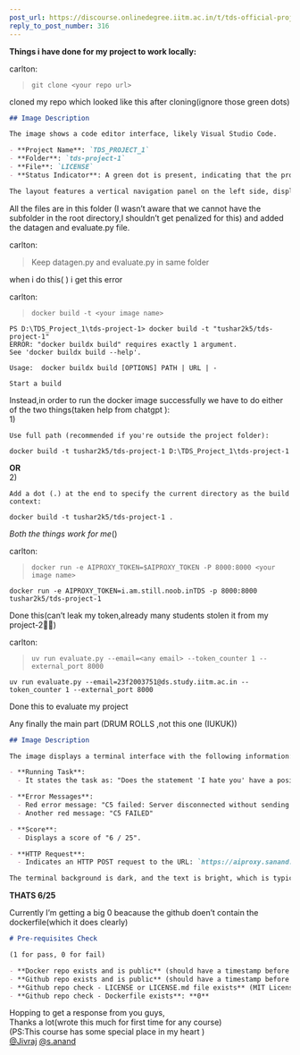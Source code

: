 ```yaml
---
post_url: https://discourse.onlinedegree.iitm.ac.in/t/tds-official-project1-discrepencies/171141/330
reply_to_post_number: 316
---
```

**Things i have done for my project to work locally:**

 carlton:

> `git clone <your repo url>`

cloned my repo which looked like this after cloning(ignore those green dots)  

```markdown
## Image Description

The image shows a code editor interface, likely Visual Studio Code. 

- **Project Name**: `TDS_PROJECT_1`
- **Folder**: `tds-project-1`
- **File**: `LICENSE` 
- **Status Indicator**: A green dot is present, indicating that the project is likely active or connected.

The layout features a vertical navigation panel on the left side, displaying the project and its contents.
```

All the files are in this folder (I wasn’t aware that we cannot have the subfolder in the root directory,I shouldn’t get penalized for this) and added the datagen and evaluate.py file.

 carlton:

> Keep datagen.py and evaluate.py in same folder

when i do this( ) i get this error

 carlton:

> `docker build -t <your image name>`

```
PS D:\TDS_Project_1\tds-project-1> docker build -t "tushar2k5/tds-project-1"                                                                 
ERROR: "docker buildx build" requires exactly 1 argument.
See 'docker buildx build --help'.

Usage:  docker buildx build [OPTIONS] PATH | URL | -

Start a build

```

Instead,in order to run the docker image successfully we have to do either of the two things(taken help from chatgpt ):  
1)

```
Use full path (recommended if you're outside the project folder):

docker build -t tushar2k5/tds-project-1 D:\TDS_Project_1\tds-project-1

```

**OR**  
2)

```
Add a dot (.) at the end to specify the current directory as the build context:

docker build -t tushar2k5/tds-project-1 .

```

*Both the things work for me*()

 carlton:

> `docker run -e AIPROXY_TOKEN=$AIPROXY_TOKEN -P 8000:8000 <your image name>`

```
docker run -e AIPROXY_TOKEN=i.am.still.noob.inTDS -p 8000:8000 tushar2k5/tds-project-1

```

Done this(can’t leak my token,already many students stolen it from my project-2🤦‍♂️)

 carlton:

> `uv run evaluate.py --email=<any email> --token_counter 1 --external_port 8000`

```
uv run evaluate.py --email=23f2003751@ds.study.iitm.ac.in --token_counter 1 --external_port 8000 

```

Done this to evaluate my project

Any finally the main part (DRUM ROLLS ,not this one  (IUKUK))

```markdown
## Image Description

The image displays a terminal interface with the following information:

- **Running Task**: 
  - It states the task as: "Does the statement 'I hate you' have a positive or negative connotation? Reply as a single string containing either 'POSITIVE' or 'NEGATIVE'. Save the result to /data/c5.txt."

- **Error Messages**:
  - Red error message: "C5 failed: Server disconnected without sending a response."
  - Another red message: "C5 FAILED"

- **Score**: 
  - Displays a score of "6 / 25".

- **HTTP Request**: 
  - Indicates an HTTP POST request to the URL: `https://aiproxy.sanand.workers.dev/openai/v1/embeddings` with the response: `"HTTP/1.1 200 OK"`.

The terminal background is dark, and the text is bright, which is typical for coding environments.
```

**THATS 6/25**

Currently I’m getting a big 0 beacause the github doen’t contain the dockerfile(which it does clearly)  

```markdown
# Pre-requisites Check

(1 for pass, 0 for fail)

- **Docker repo exists and is public** (should have a timestamp before 18th of Feb): **1**
- **Github repo exists and is public** (should have a timestamp before 18th of Feb): **1**
- **Github repo check - LICENSE or LICENSE.md file exists** (MIT License): **1**
- **Github repo check - Dockerfile exists**: **0**
```

Hopping to get a response from you guys,  
Thanks a lot(wrote this much for first time for any course)  
(PS:This course has some special place in my heart )  
[@Jivraj](/u/jivraj) [@s.anand](/u/s.anand)